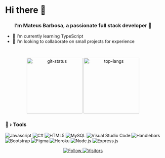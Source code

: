 # Hi there 👋

### <div align="center">I’m Mateus Barbosa, a passionate full stack developer 🚀</div>  

- 🌱 I’m currently learning TypeScript
- 💞️ I’m looking to collaborate on small projects for experience

<br/>
<p align="center">
    <img height="180em" src="https://github-readme-stats.vercel.app/api?username=Sweet-Espresso&show_icons=true&theme=dark&layout=compact&count_private=true" alt="git-status" class="center">
    <img height="180em" src="https://github-readme-stats.vercel.app/api/top-langs/?username=Sweet-Espresso&theme=dark&layout=compact&langs_count=7&count_private=true" alt="top-langs" class="center">
</p>

### 🔧 › Tools

![Javascript](https://img.shields.io/badge/JavaScript-323330?style=for-the-badge&logo=javascript&logoColor=F7DF1E)
![C#](https://img.shields.io/badge/C%23-239120?style=for-the-badge&logo=c-sharp&logoColor=white)
![HTML5](https://img.shields.io/badge/HTML5-E34F26?style=for-the-badge&logo=html5&logoColor=white)
![MySQL](https://img.shields.io/badge/MySQL-005C84?style=for-the-badge&logo=mysql&logoColor=white)
![Visual Studio Code](https://img.shields.io/badge/Visual_Studio_Code-0078D4?style=for-the-badge&logo=visual%20studio%20code&logoColor=white)
![Handlebars](https://img.shields.io/badge/Handlebars.js-f0772b?style=for-the-badge&logo=handlebarsdotjs&logoColor=black)
![Bootstrap](https://img.shields.io/badge/Bootstrap-563D7C?style=for-the-badge&logo=bootstrap&logoColor=white)
![Figma](https://img.shields.io/badge/Figma-F24E1E?style=for-the-badge&logo=figma&logoColor=white)
![Heroku](https://img.shields.io/badge/Heroku-430098?style=for-the-badge&logo=heroku&logoColor=white)
![Node.js](https://img.shields.io/badge/Node.js-339933?style=for-the-badge&logo=nodedotjs&logoColor=white)
![Express.js](https://img.shields.io/badge/Express.js-000000?style=for-the-badge&logo=express&logoColor=white)

<p align="center">
  <a href="https://github.com/Sweet-Espresso">
    <img align="center" alt="Follow" src="https://img.shields.io/github/followers/Sweet-Espresso?style=flat&amp;logo=github&amp;label=Followers&amp;color=2D76BF">
    <img align="center" alt="Visitors" src="https://komarev.com/ghpvc/?username=Sweet-Espresso">
  </a>
</p>
